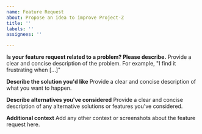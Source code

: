 ```yaml
---
name: Feature Request
about: Propose an idea to improve Project-Z
title: ''
labels: ''
assignees: ''

---
```


**Is your feature request related to a problem? Please describe.**
Provide a clear and concise description of the problem. For example, "I find it frustrating when [...]"

**Describe the solution you'd like**
Provide a clear and concise description of what you want to happen.

**Describe alternatives you've considered**
Provide a clear and concise description of any alternative solutions or features you've considered.

**Additional context**
Add any other context or screenshots about the feature request here.
